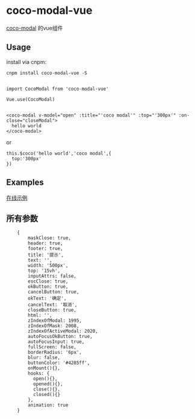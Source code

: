 # coco-modal-vue
 [coco-modal](https://github.com/TheWindRises-2/coco-modal) 的vue组件


## Usage

install via cnpm:

```
cnpm install coco-modal-vue -S
```

```

import CocoModal from 'coco-modal-vue'

Vue.use(CocoModal)

```

```

<coco-modal v-model="open" :title="'coco modal'" :top="'300px'" :on-close="closeModal">
  hello world      
</coco-modal>

```
or
```
this.$coco('hello world','coco modal',{
  top:'300px'
})
```

## Examples


[在线示例](https://unpkg.com/coco-modal/example/example.html)

## 所有参数

```
    {
        maskClose: true,
        header: true,
        footer: true,
        title: '提示',
        text: '',
        width: '500px',
        top: '15vh',
        inputAttrs: false,
        escClose: true,
        okButton: true,
        cancelButton: true,
        okText: '确定',
        cancelText: '取消',
        closeButton: true,
        html: '',
        zIndexOfModal: 1995,
        zIndexOfMask: 2008,
        zIndexOfActiveModal: 2020,
        autoFocusOkButton: true,
        autoFocusInput: true,
        fullScreen: false,
        borderRadius: '6px',
        blur: false,
        buttonColor: '#4285ff',
        onMount(){},
        hooks: {
          open(){},
          opened(){},
          close(){},
          closed(){}
        },
        animation: true
    }

```
